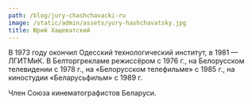 ```yaml
---
path: /blog/jury-chashchavacki-ru
image: /static/admin/assets/yury-hashchavatsky.jpg
title: Юрий Хащеватский
---
```

В 1973 году окончил Одесский технологический институт, в 1981 — ЛГИТМиК. В Белторгрекламе режиссёром с 1976 г., на Белорусском телевидении с 1978 г., на «Белорусском телефильме» с 1985 г., на киностудии «Беларусьфильм» с 1989 г.

Член Союза кинематографистов Беларуси.

